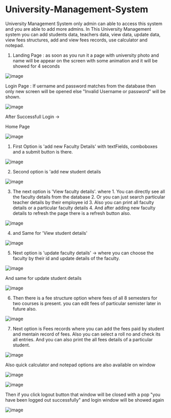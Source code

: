 # University-Management-System 

University Management System only admin can able to access this system and you are able to add more admins. In This University Management system you can add students data, teachers data, view data, update data, view fees structures, add and view fees records, use calculator and notepad. 

1. Landing Page : as soon as you run it a page with university photo and name will be appear on the screen with some animation and it will be showed for 4 seconds 

![image](https://user-images.githubusercontent.com/109031731/185763156-ed68fd32-331b-45ba-9f20-1fe79d5caec6.png)

Login Page : If uername and password matches from the database then only new screen will be opened else "Invalid Username or password" will be shown.

![image](https://user-images.githubusercontent.com/109031731/185762215-97fa1eac-7dfb-4317-ac6b-507bd50a7157.png)

After Successfull Login ->

Home Page 

![image](https://user-images.githubusercontent.com/109031731/190605462-c759371b-2579-461b-9833-bb449752a2aa.png)

1. First Option is 'add new Faculty Details' with textFields, comboboxes and a submit button is there.

![image](https://user-images.githubusercontent.com/109031731/185784431-08a9f4bc-02f0-4d38-aecd-b5b913bfa349.png)

2. Second option is 'add new student details

![image](https://user-images.githubusercontent.com/109031731/185784455-8cbb00e1-a4b4-45bc-a5c1-07f0bffb66a9.png)

3. The next option is 'View faculty details'.
   where 1. You can directly see all the faculty details from the database
         2. Or you can just search particular teacher details by their employee id 
         3. Also you can print all faculty details or a particular faculty details
         4. And after adding new faculty details to refresh the page there is a refresh button also.

![image](https://user-images.githubusercontent.com/109031731/186169444-f3b8899f-84ae-4dd3-a31e-170c5832ac50.png)

4. and Same for 'View student details' 

![image](https://user-images.githubusercontent.com/109031731/185762719-f5709e45-b3e3-4009-94d5-41fc0cb96e9e.png)

5. Next option is 'update faculty details' -> where you can choose the faculty by their id and update details of the faculty.

![image](https://user-images.githubusercontent.com/109031731/185762819-e3a75625-2792-4984-a651-859dc31b1c88.png)

 And same for update student details

![image](https://user-images.githubusercontent.com/109031731/186168524-3a407a43-398c-45e8-a229-5bee55ada69d.png)


6. Then there is a fee structure option where fees of all 8 semesters for two courses is present. you can edit fees of particular semister later in future also.

![image](https://user-images.githubusercontent.com/109031731/185762891-b87525e6-375f-4f70-ad26-49d77037b9ba.png)

7. Next option is Fees records where you can add the fees paid by student and mentain record of fees. Also you can select a roll no and check its all entries. And you can also print the all fees details of a particular student. 

![image](https://user-images.githubusercontent.com/109031731/185784561-b9cdb652-ada2-4701-964c-39085f826c5a.png)

Also quick calculator and notepad options are also available on window

![image](https://user-images.githubusercontent.com/109031731/185762935-ae77e6b4-fcb3-4697-b6ae-4909f5194c8f.png)

![image](https://user-images.githubusercontent.com/109031731/185762957-8cdf2aee-5e23-4ce3-b17b-51309947708c.png)

Then if you click logout button that window will be closed with a pop "you have been logged out successfully" and login window will be showed again

![image](https://user-images.githubusercontent.com/109031731/186167818-7a7aa71e-d599-466b-922b-79c6c9035a06.png)
